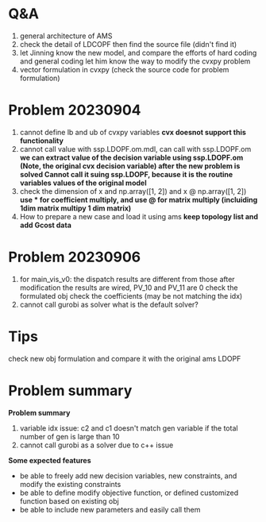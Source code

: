 # Q&A

1. general architecture of AMS
2. check the detail of LDCOPF
   then find the source file (didn't find it)
3. let Jinning know the new model, and compare the efforts of hard coding and general coding
   let him know the way to modify the cvxpy problem
4. vector formulation in cvxpy
   (check the source code for problem formulation)

# Problem 20230904

1. cannot define lb and ub of cvxpy variables
   **cvx doesnot support this functionality**
2. cannot call value with ssp.LDOPF.om.mdl, can call with ssp.LDOPF.om
   **we can extract value of the decision variable using ssp.LDOPF.om (Note, the original cvx decision variable) after the new problem is solved
   Cannot call it suing ssp.LDOPF, because it is the routine variables values of the original model**
3. check the dimension of x and np.array([1, 2]) and x @ np.array([1, 2])
   **use * for coefficient multiply, and use @ for matrix multiply (incluiding 1dim matrix multipy 1 dim matrix)**
4. How to prepare a new case
   and load it using ams
   **keep topology list and add Gcost data**

# Problem 20230906

1. for main_vis_v0: the dispatch results are different from those after modification
   the results are wired, PV_10 and PV_11 are 0
   check the formulated obj
   check the coefficients (may be not matching the idx)
2. cannot call gurobi as solver
   what is the default solver?

# Tips

check new obj formulation and compare it with the original ams LDOPF

# Problem summary

**Problem summary**

1. variable idx issue: c2 and c1 doesn't match gen variable if the total number of gen is large than 10
2. cannot call gurobi as a solver due to c++ issue

**Some expected features**

* be able to freely add new decision variables, new constraints, and modify the existing constraints
* be able to define modify objective function, or defined customized function based on existing obj
* be able to include new parameters and easily call them
